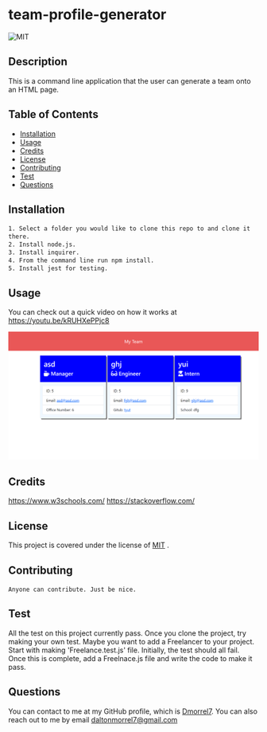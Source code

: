 # team-profile-generator
   ![MIT](https://img.shields.io/badge/license-MIT-blue)
    
  ## Description
  This is a command line application that the user can generate a team onto an HTML page.

  ## Table of Contents
  * [Installation](#installation)
  * [Usage](#usage)
  * [Credits](#credits)
  * [License](#license)
  * [Contributing](#Contributing)
  * [Test](#test)
  * [Questions](#questions)
  
  ## Installation
    1. Select a folder you would like to clone this repo to and clone it there.
    2. Install node.js.
    3. Install inquirer.
    4. From the command line run npm install.
    5. Install jest for testing.

  ## Usage
  You can check out a quick video on how it works at https://youtu.be/kRUHXePPjc8

  <img src="./dist/images/team-generatorSS.png">
  

  ## Credits
  https://www.w3schools.com/ https://stackoverflow.com/

  ## License
  This project is covered under the license of 
      [MIT](https://www.opensource.org/licenses/mit-license.php)
    .
  
  ## Contributing 
    Anyone can contribute. Just be nice.

  ## Test
  All the test on this project currently pass. Once you clone the project, try making your own test. Maybe you want to add a Freelancer to your project. Start with making 'Freelance.test.js' file. Initially, the test should all fail. Once this is complete, add a Freelnace.js file and write the code to make it pass.

  ## Questions
  You can contact to me at my GitHub profile, which is [Dmorrel7](https://github.com/Dmorrel7).
  You can also reach out to me by email daltonmorrel7@gmail.com